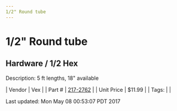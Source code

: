 ```yaml
---
1/2" Round tube
---
```


# 1/2" Round tube
## Hardware / 1/2 Hex
Description: 	5 ft lengths, 18" available 

| Vendor | Vex | 
| Part # | [217-2762](http://www.vexrobotics.com/vexpro/motion/shaft-stock.html) | 
| Unit Price | $11.99 | 
| Tags: |  | 

Last updated: Mon May 08 00:53:07 PDT 2017